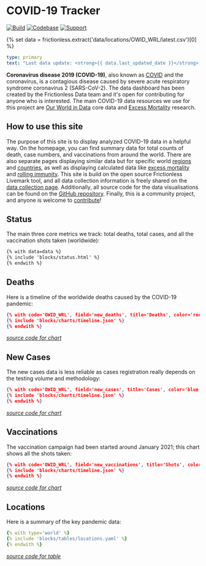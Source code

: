 # COVID-19 Tracker

[![Build](https://img.shields.io/github/workflow/status/frictionlessdata/covid-tracker/general/main)](https://github.com/frictionlessdata/covid-tracker/actions)
[![Codebase](https://img.shields.io/badge/codebase-github-brightgreen)](https://github.com/frictionlessdata/covid-tracker)
[![Support](https://img.shields.io/badge/support-discord-brightgreen)](https://discord.com/channels/695635777199145130/695635777199145133)

{% set data = frictionless.extract('data/locations/OWID_WRL/latest.csv')[0] %}

```yaml remark
type: primary
text: "Last data update: <strong>{{ data.last_updated_date }}</strong> (this site is being updated on a nightly basis)."
```

**Coronavirus disease 2019 (COVID-19)**, also known as [COVID](https://en.wikipedia.org/wiki/COVID-19) and the coronavirus, is a contagious disease caused by severe acute respiratory syndrome coronavirus 2 (SARS-CoV-2). The data dashboard has been created by the Frictionless Data team and it's open for contributing for anyone who is interested. The main COVID-19 data resources we use for this project are [Our World in Data](https://ourworldindata.org/coronavirus) core data and [Excess Mortality](https://github.com/dkobak/excess-mortality) research.

## How to use this site
The purpose of this site is to display analyzed COVID-19 data in a helpful way. On the homepage, you can find summary data for total counts of death, case numbers, and vaccinations from around the world. There are also separate pages displaying similar data but for specific world [regions](/pages/regions.html) and [countries](/pages/countries.html), as well as displaying calculated data like [excess mortality](/pages/mortality.html) and [rolling immunity](/pages/immunity.html). This site is build on the open source Frictionless Livemark tool, and all data collection information is freely shared on the [data collection page](/pages/data.html). Additionally, all source code for the data visualisations can be found on the [GitHub repository](https://github.com/frictionlessdata/covid-tracker). Finally, this is a community project, and anyone is welcome to [contribute](/pages/contrib.html)!

## Status

The main three core metrics we track: total deaths, total cases, and all the vaccination shots taken (worldwide):

```html markup
{% with data=data %}
{% include 'blocks/status.html' %}
{% endwith %}
```

## Deaths

Here is a timeline of the worldwide deaths caused by the COVID-19 pandemic:

```json chart
{% with code='OWID_WRL', field='new_deaths', title='Deaths', color='red' %}
{% include 'blocks/charts/timeline.json' %}
{% endwith %}
```
*[source code for chart](https://github.com/frictionlessdata/covid-tracker/blob/main/index.md#deaths)*

## New Cases

The new cases data is less reliable as cases registration really depends on the testing volume and methodology:

```json chart
{% with code='OWID_WRL', field='new_cases', title='Cases', color='blue' %}
{% include 'blocks/charts/timeline.json' %}
{% endwith %}
```
*[source code for chart](https://github.com/frictionlessdata/covid-tracker/blob/main/index.md#new-cases)*

## Vaccinations

The vaccination campaign had been started around January 2021; this chart shows all the shots taken:

```json chart
{% with code='OWID_WRL', field='new_vaccinations', title='Shots', color='green' %}
{% include 'blocks/charts/timeline.json' %}
{% endwith %}
```
*[source code for chart](https://github.com/frictionlessdata/covid-tracker/blob/main/index.md#vaccinations)*

## Locations

Here is a summary of the key pandemic data:

```yaml table
{% with type='world' %}
{% include 'blocks/tables/locations.yaml' %}
{% endwith %}
```
*[source code for table](https://github.com/frictionlessdata/covid-tracker/blob/main/index.md#locations)*